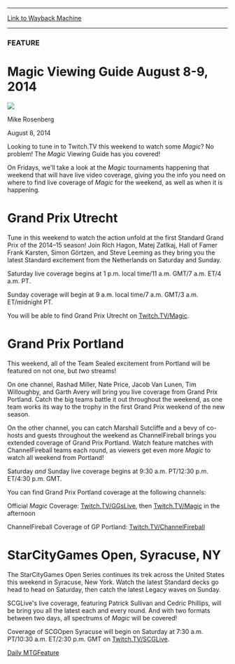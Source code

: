 
---
[Link to Wayback Machine](https://web.archive.org/web/20140811043656/http://magic.wizards.com/en/articles/archive/feature/magic-viewing-guide-august-8-9-2014-coverage-2014-08-08)

[_metadata_:wayback_url]:- "http://magic.wizards.com/en/articles/archive/feature/magic-viewing-guide-august-8-9-2014-coverage-2014-08-08"
[_metadata_:wayback_raw_url]:- "https://web.archive.org/web/20140811043656id_/http://magic.wizards.com/en/articles/archive/feature/magic-viewing-guide-august-8-9-2014-coverage-2014-08-08"
[_metadata_:wayback_capture_timestamp]:- "2014-08-11 04:36:56+00:00"
[_metadata_:generator]:- "Drupal 7 (http://drupal.org)"
[_metadata_:description]:- "A look at the Magic tournaments happening this weekend."
[_metadata_:publish_date]:- "2014-08-08"
---





### FEATURE


Magic Viewing Guide August 8-9, 2014
====================================



![](https://media.magic.wizards.com/styles/auth_small/public/images/person/authorpic_mikerosenberg.jpg)

Mike Rosenberg




August 8, 2014
 







Looking to tune in to Twitch.TV this weekend to watch some *Magic*? No problem! The *Magic* Viewing Guide has you covered!



On Fridays, we'll take a look at the *Magic* tournaments happening that weekend that will have live video coverage, giving you the info you need on where to find live coverage of *Magic* for the weekend, as well as when it is happening.



Grand Prix Utrecht
==================



Tune in this weekend to watch the action unfold at the first Standard Grand Prix of the 2014–15 season! Join Rich Hagon, Matej Zatlkaj, Hall of Famer Frank Karsten, Simon Görtzen, and Steve Leeming as they bring you the latest Standard excitement from the Netherlands on Saturday and Sunday.



Saturday live coverage begins at 1 p.m. local time/11 a.m. GMT/7 a.m. ET/4 a.m. PT.



Sunday coverage will begin at 9 a.m. local time/7 a.m. GMT/3 a.m. ET/midnight PT.



You will be able to find Grand Prix Utrecht on [Twitch.TV/Magic](http://bit.ly/X4UWO7).



Grand Prix Portland
===================



This weekend, all of the Team Sealed excitement from Portland will be featured on not one, but *two* streams!



On one channel, Rashad Miller, Nate Price, Jacob Van Lunen, Tim Willoughby, and Garth Avery will bring you live coverage from Grand Prix Portland. Catch the big teams battle it out throughout the weekend, as one team works its way to the trophy in the first Grand Prix weekend of the new season.



On the other channel, you can catch Marshall Sutcliffe and a bevy of co-hosts and guests throughout the weekend as ChannelFireball brings you extended coverage of Grand Prix Portland. Watch feature matches with ChannelFireball teams each round, as viewers get even more *Magic* to watch all weekend from Portland!



Saturday *and* Sunday live coverage begins at 9:30 a.m. PT/12:30 p.m. ET/4:30 p.m. GMT.



You can find Grand Prix Portland coverage at the following channels:



Official *Magic* Coverage: [Twitch.TV/GGsLive](http://bit.ly/1sBZoPP), then [Twitch.TV/Magic](http://bit.ly/X4UWO7) in the afternoon



ChannelFireball Coverage of GP Portland: [Twitch.TV/ChannelFireball](http://bit.ly/1urWZGL)



StarCityGames Open, Syracuse, NY
================================



The StarCityGames Open Series continues its trek across the United States this weekend in Syracuse, New York. Watch the latest Standard decks go head to head on Saturday, then catch the latest Legacy waves on Sunday.



SCGLive's live coverage, featuring Patrick Sullivan and Cedric Phillips, will be bring you all the latest each and every round. And with two formats between two days, all spectrums of *Magic* will be covered!



Coverage of SCGOpen Syracuse will begin on Saturday at 7:30 a.m. PT/10:30 a.m. ET/2:30 p.m. GMT on [Twitch.TV/SCGLive](http://bit.ly/1kpyfyf).




[Daily MTG](/en/tags/daily-mtg)[Feature](/en/tags/feature)





 
 


  







